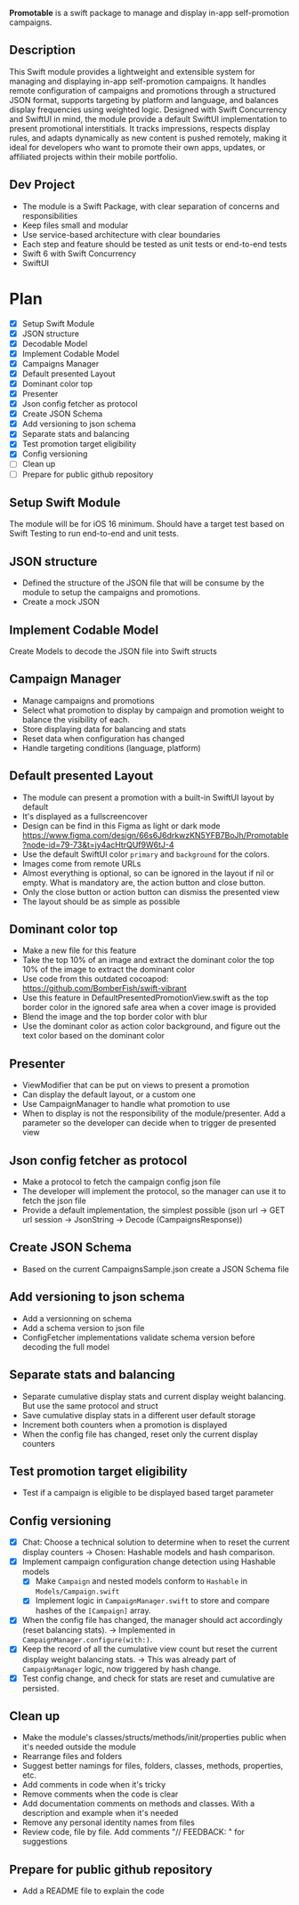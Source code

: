 **Promotable** is a swift package to manage and display in-app self-promotion campaigns.

## Description
This Swift module provides a lightweight and extensible system for managing and displaying in-app self-promotion campaigns. It handles remote configuration of campaigns and promotions through a structured JSON format, supports targeting by platform and language, and balances display frequencies using weighted logic. Designed with Swift Concurrency and SwiftUI in mind, the module provide a default SwiftUI implementation to present promotional interstitials. It tracks impressions, respects display rules, and adapts dynamically as new content is pushed remotely, making it ideal for developers who want to promote their own apps, updates, or affiliated projects within their mobile portfolio.

## Dev Project
- The module is a Swift Package, with clear separation of concerns and responsibilities
- Keep files small and modular
- Use service-based architecture with clear boundaries
- Each step and feature should be tested as unit tests or end-to-end tests
- Swift 6 with Swift Concurrency
- SwiftUI

# Plan
- [x] Setup Swift Module
- [x] JSON structure
- [x] Decodable Model
- [x] Implement Codable Model
- [x] Campaigns Manager
- [x] Default presented Layout
- [x] Dominant color top
- [x] Presenter
- [x] Json config fetcher as protocol
- [x] Create JSON Schema
- [x] Add versioning to json schema
- [x] Separate stats and balancing
- [x] Test promotion target eligibility
- [x] Config versioning
- [ ] Clean up
- [ ] Prepare for public github repository

## Setup Swift Module
The module will be for iOS 16 minimum. 
Should have a target test based on Swift Testing to run end-to-end and unit tests.

## JSON structure
- Defined the structure of the JSON file that will be consume by the module to setup the campaigns and promotions.
- Create a mock JSON

## Implement Codable Model
Create Models to decode the JSON file into Swift structs

## Campaign Manager
- Manage campaigns and promotions
- Select what promotion to display by campaign and promotion weight to balance the visibility of each.
- Store displaying data for balancing and stats
- Reset data when configuration has changed
- Handle targeting conditions (language, platform)

## Default presented Layout
- The module can present a promotion with a built-in SwiftUI layout by default
- It's displayed as a fullscreencover
- Design can be find in this Figma as light or dark mode https://www.figma.com/design/66s6J6drkwzKN5YFB7BoJh/Promotable?node-id=79-73&t=jy4acHtrQUf9W6tJ-4
- Use the default SwiftUI color `primary` and `background` for the colors.
- Images come from remote URLs
- Almost everything is optional, so can be ignored in the layout if nil or empty. What is mandatory are, the action button and close button.
- Only the close button or action button can dismiss the presented view
- The layout should be as simple as possible

## Dominant color top
- Make a new file for this feature
- Take the top 10% of an image and extract the dominant color the top 10% of the image to extract the dominant color
- Use code from this outdated cocoapod: https://github.com/BomberFish/swift-vibrant
- Use this feature in DefaultPresentedPromotionView.swift as the top border color in the ignored safe area when a cover image is provided
- Blend the image and the top border color with blur
- Use the dominant color as action color background, and figure out the text color based on the dominant color

## Presenter
- ViewModifier that can be put on views to present a promotion
- Can display the default layout, or a custom one
- Use CampaignManager to handle what promotion to use
- When to display is not the responsibility of the module/presenter. Add a parameter so the developer can decide when to trigger de presented view

## Json config fetcher as protocol
- Make a protocol to fetch the campaign config json file
- The developer will implement the protocol, so the manager can use it to fetch the json file
- Provide a default implementation, the simplest possible (json url -> GET url session -> JsonString -> Decode (CampaignsResponse))

## Create JSON Schema
- Based on the current CampaignsSample.json create a JSON Schema file

## Add versioning to json schema
- Add a versionning on schema
- Add a schema version to json file
- ConfigFetcher implementations validate schema version before decoding the full model

## Separate stats and balancing
- Separate cumulative display stats and current display weight balancing. But use the same protocol and struct
- Save cumulative display stats in a different user default storage
- Increment both counters when a promotion is displayed
- When the config file has changed, reset only the current display counters

## Test promotion target eligibility
- Test if a campaign is eligible to be displayed based target parameter

## Config versioning
- [x] Chat: Choose a technical solution to determine when to reset the current display counters -> Chosen: Hashable models and hash comparison.
- [x] Implement campaign configuration change detection using Hashable models
  - [x] Make `Campaign` and nested models conform to `Hashable` in `Models/Campaign.swift`
  - [x] Implement logic in `CampaignManager.swift` to store and compare hashes of the `[Campaign]` array.
- [x] When the config file has changed, the manager should act accordingly (reset balancing stats). -> Implemented in `CampaignManager.configure(with:)`.
- [x] Keep the record of all the cumulative view count but reset the current display weight balancing stats. -> This was already part of `CampaignManager` logic, now triggered by hash change.
- [x] Test config change, and check for stats are reset and cumulative are persisted.

## Clean up
- Make the module's classes/structs/methods/init/properties public when it's needed outside the module
- Rearrange files and folders
- Suggest better namings for files, folders, classes, methods, properties, etc.
- Add comments in code when it's tricky
- Remove comments when the code is clear
- Add documentation comments on methods and classes. With a description and example when it's needed
- Remove any personal identity names from files
- Review code, file by file. Add comments "// FEEDBACK: " for suggestions

## Prepare for public github repository
- Add a README file to explain the code
